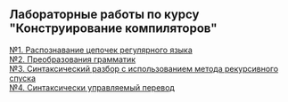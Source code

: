 ## Лабораторные работы по курсу "Конструирование компиляторов"
[№1. Распознавание цепочек регулярного языка](https://github.com/ONDubovickaya/bmstu_cc/blob/main/compiler14/%D0%9B%D0%B0%D0%B1%D0%BE%D1%80%D0%B0%D1%82%D0%BE%D1%80%D0%BD%D0%B0%D1%8F%20%D1%80%D0%B0%D0%B1%D0%BE%D1%82%D0%B0%20%E2%84%96%201.pdf) <br />
[№2. Преобразования грамматик](https://github.com/ONDubovickaya/bmstu_cc/blob/main/compiler24/%D0%9B%D0%B0%D0%B1%D0%BE%D1%80%D0%B0%D1%82%D0%BE%D1%80%D0%BD%D0%B0%D1%8F%20%D1%80%D0%B0%D0%B1%D0%BE%D1%82%D0%B0%20%E2%84%96%202.pdf) <br />
[№3. Синтаксический разбор с использованием метода рекурсивного спуска](https://github.com/ONDubovickaya/bmstu_cc/blob/main/compiler34/%D0%9B%D0%B0%D0%B1%D0%BE%D1%80%D0%B0%D1%82%D0%BE%D1%80%D0%BD%D0%B0%D1%8F%20%D1%80%D0%B0%D0%B1%D0%BE%D1%82%D0%B0%20%E2%84%96%203.pdf) <br />
[№4. Синтаксически управляемый перевод](https://github.com/ONDubovickaya/bmstu_cc/blob/main/compiler44/lab4.pdf) <br />
